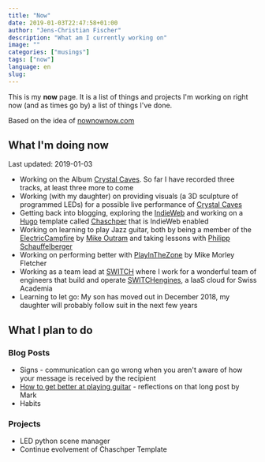 ```yaml
---
title: "Now"
date: 2019-01-03T22:47:58+01:00
author: "Jens-Christian Fischer"
description: "What am I currently working on"
image: ""
categories: ["musings"]
tags: ["now"]
language: en
slug:
---
```


This is my **now** page. It is a list of things and projects I'm working on right now (and 
as times go by) a list of things I've done.

Based on the idea of [nownownow.com](https://nownownow.com)

## What I'm doing now

Last updated: 2019-01-03

* Working on the Album [Crystal Caves](/2018/11/crystal-caves/). So far I have recorded three
  tracks, at least three more to come
* Working (with my daughter) on providing visuals (a 3D sculpture of programmed LEDs) for a 
  possible live performance of [Crystal Caves](/2018/11/crystal-caves/)
* Getting back into blogging, exploring the [IndieWeb](https://indieweb.org) and working on a
  [Hugo](https://gohugo.io) template called [Chaschper](https://github.com/jcfischer/hugo-chaschper)
  that is IndieWeb enabled
* Working on learning to play Jazz guitar, both by being a member of the [ElectricCampfire](https://electriccampfire.com) by [Mike Outram](https://www.mikeoutram.com/) and taking lessons with [Philipp Schauffelberger](https://en.wikipedia.org/wiki/Philipp_Schaufelberger)
* Working on performing better with [PlayInTheZone](https://playinthezone.com/) by Mike Morley Fletcher
* Working as a team lead at [SWITCH](https://switch.ch) where I work for a wonderful team of engineers
  that build and operate [SWITCHengines](https://switch.ch/engines), a IaaS cloud for Swiss Academia
* Learning to let go: My son has moved out in December 2018, my daughter will probably follow suit
  in the next few years
    

## What I plan to do

### Blog Posts

* Signs - communication can go wrong when you aren't aware of how your message is received by the recipient
* [How to get better at playing guitar](https://playinthezone.com/get-better-at-guitar-master-skills/) - reflections
  on that long post by Mark
* Habits
  
### Projects

* LED python scene manager
* Continue evolvement of Chaschper Template

